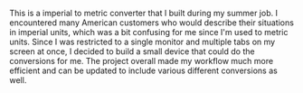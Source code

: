 This is a imperial to metric converter that I built during my summer job. I encountered many American customers who would describe their situations in imperial units, which was a bit confusing for me since I'm used to metric units. 
Since I was restricted to a single monitor and multiple tabs on my screen at once, I decided to build a small device that could do the conversions for me. 
The project overall made my workflow much more efficient and can be updated to include various different conversions as well.
